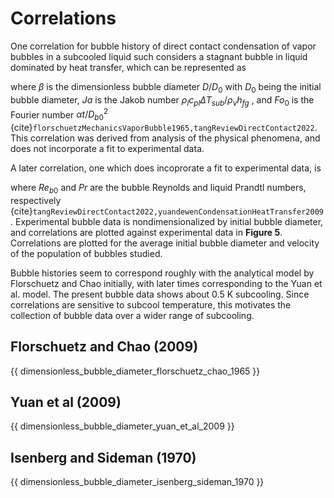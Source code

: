 # Correlations

One correlation for bubble history of direct contact condensation of vapor bubbles in a subcooled liquid such considers a stagnant bubble in liquid dominated by heat transfer, which can be represented as

<!-- {{ dimensionless_bubble_diameter_florschuetz_chao_1965 }} -->

where $\beta$ is the dimensionless bubble diameter ${D}/{{D}_{0}}$ with ${D}_{0}$ being the initial bubble diameter, ${Ja}$ is the Jakob number ${\rho}_{l} {c}_{pl} {\Delta {T}_{sub}} / {\rho}_{v} {h}_{fg}$ , and ${Fo}_{0}$ is the Fourier number ${\alpha} {t}/{{D}_{b0}^{2}}$ {cite}`florschuetzMechanicsVaporBubble1965,tangReviewDirectContact2022`. This correlation was derived from analysis of the physical phenomena, and does not incorporate a fit to experimental data.

A later correlation, one which does incoprorate a fit to experimental data, is

<!-- {{ dimensionless_bubble_diameter_yuan_et_al_2009 }} -->

where ${Re}_{b0}$ and ${Pr}$ are the bubble Reynolds and liquid Prandtl numbers, respectively {cite}`tangReviewDirectContact2022,yuandewenCondensationHeatTransfer2009`. Experimental bubble data is nondimensionalized by initial bubble diameter, and correlations are plotted against experimental data in **Figure&NonBreakingSpace;5**. Correlations are plotted for the average initial bubble diameter and velocity of the population of bubbles studied.

Bubble histories seem to correspond roughly with the analytical model by Florschuetz and Chao initially, with later times corresponding to the Yuan et al. model. The present bubble data shows about 0.5&NonBreakingSpace;K subcooling. Since correlations are sensitive to subcool temperature, this motivates the collection of bubble data over a wider range of subcooling.

## Florschuetz and Chao (2009)

{{ dimensionless_bubble_diameter_florschuetz_chao_1965 }}

## Yuan et al (2009)

{{ dimensionless_bubble_diameter_yuan_et_al_2009 }}

## Isenberg and Sideman (1970)

{{ dimensionless_bubble_diameter_isenberg_sideman_1970 }}
